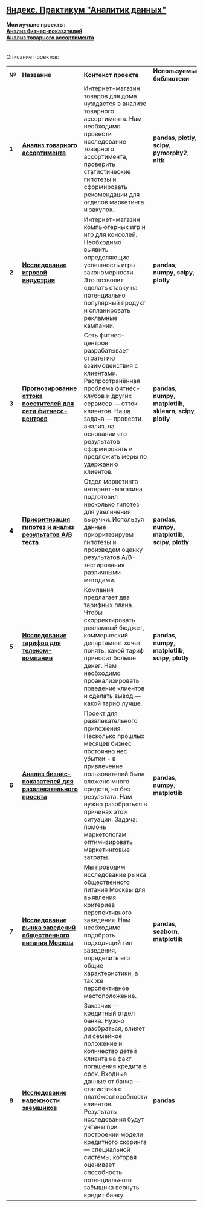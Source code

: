 ## <a href="https://praktikum.yandex.ru/data-analyst/" target="_blank"><b>Яндекс. Практикум "Аналитик данных"</b></a>


<b>Мои лучшие проекты:</b><br/>
<a href=https://nbviewer.org/github/IvanMirosh/Portfolio/blob/main/%D0%90%D0%BD%D0%B0%D0%BB%D0%B8%D0%B7%20%D0%B1%D0%B8%D0%B7%D0%BD%D0%B5%D1%81-%D0%BF%D0%BE%D0%BA%D0%B0%D0%B7%D0%B0%D1%82%D0%B5%D0%BB%D0%B5%D0%B9%20%D0%B4%D0%BB%D1%8F%20%D1%80%D0%B0%D0%B7%D0%B2%D0%BB%D0%B5%D0%BA%D0%B0%D1%82%D0%B5%D0%BB%D1%8C%D0%BD%D0%BE%D0%B3%D0%BE%20%D0%BF%D1%80%D0%BE%D0%B5%D0%BA%D1%82%D0%B0/%D0%90%D0%BD%D0%B0%D0%BB%D0%B8%D0%B7%20%D0%B1%D0%B8%D0%B7%D0%BD%D0%B5%D1%81-%D0%BF%D0%BE%D0%BA%D0%B0%D0%B7%D0%B0%D1%82%D0%B5%D0%BB%D0%B5%D0%B9%20%D0%B4%D0%BB%D1%8F%20%D1%80%D0%B0%D0%B7%D0%B2%D0%BB%D0%B5%D0%BA%D0%B0%D1%82%D0%B5%D0%BB%D1%8C%D0%BD%D0%BE%D0%B3%D0%BE%20%D0%BF%D1%80%D0%BE%D0%B5%D0%BA%D1%82%D0%B0.ipynb target="_blank"><b>Анализ бизнес-показателей</b></a><br/>
<a href=https://nbviewer.org/github/IvanMirosh/Portfolio/blob/main/%D0%90%D0%BD%D0%B0%D0%BB%D0%B8%D0%B7%20%D1%82%D0%BE%D0%B2%D0%B0%D1%80%D0%BD%D0%BE%D0%B3%D0%BE%20%D0%B0%D1%81%D1%81%D0%BE%D1%80%D1%82%D0%B8%D0%BC%D0%B5%D0%BD%D1%82%D0%B0/%D0%90%D0%BD%D0%B0%D0%BB%D0%B8%D0%B7%20%D1%82%D0%BE%D0%B2%D0%B0%D1%80%D0%BD%D0%BE%D0%B3%D0%BE%20%D0%B0%D1%81%D1%81%D0%BE%D1%80%D1%82%D0%B8%D0%BC%D0%B5%D0%BD%D1%82%D0%B0.ipynb target="_blank"><b>Анализ товарного ассортимента</b></a>
<br/><br/><br/>
Описание проектов:

<table>
<tr>
<td><b>№</b></td>
<td><b>Название</b></td>
<td><b>Контекст проекта</b></td>
<td><b>Используемые библиотеки</b></td>
<tr>
<td><b>1</b></td>
<td><a href=https://nbviewer.org/github/IvanMirosh/Portfolio/blob/main/%D0%90%D0%BD%D0%B0%D0%BB%D0%B8%D0%B7%20%D1%82%D0%BE%D0%B2%D0%B0%D1%80%D0%BD%D0%BE%D0%B3%D0%BE%20%D0%B0%D1%81%D1%81%D0%BE%D1%80%D1%82%D0%B8%D0%BC%D0%B5%D0%BD%D1%82%D0%B0/%D0%90%D0%BD%D0%B0%D0%BB%D0%B8%D0%B7%20%D1%82%D0%BE%D0%B2%D0%B0%D1%80%D0%BD%D0%BE%D0%B3%D0%BE%20%D0%B0%D1%81%D1%81%D0%BE%D1%80%D1%82%D0%B8%D0%BC%D0%B5%D0%BD%D1%82%D0%B0.ipynb target="_blank"><b>Анализ товарного ассортимента</b></a></td>
<td>Интернет-магазин товаров для дома нуждается в анализе товарного ассортимента. Нам необходимо провести исследование товарного ассортимента, проверить статистические гипотезы и сформировать рекомендации для отделов маркетинга и закупок. </td>
<td><b>pandas</b>, <b>plotly</b>, <b>scipy</b>, <b>pymorphy2</b>, <b>nltk</b></td>
<tr>
<td> <b>2</b></td>
<td><a href=https://nbviewer.org/github/IvanMirosh/Portfolio/blob/main/%D0%98%D1%81%D1%81%D0%BB%D0%B5%D0%B4%D0%BE%D0%B2%D0%B0%D0%BD%D0%B8%D0%B5%20%D0%B8%D0%B3%D1%80%D0%BE%D0%B2%D0%BE%D0%B9%20%D0%B8%D0%BD%D0%B4%D1%83%D1%81%D1%82%D1%80%D0%B8%D0%B8/%D0%90%D0%BD%D0%B0%D0%BB%D0%B8%D0%B7%20%D0%B8%D0%B3%D1%80%D0%BE%D0%B2%D0%BE%D0%B3%D0%BE%20%D1%80%D1%8B%D0%BD%D0%BA%D0%B0.ipynb target="_blank"><b>Исследование игровой индустрии</b></a></td>
<td>Интернет-магазин компьютерных игр и игр для консолей. Необходимо выявить определяющие успешность игры закономерности. Это позволит сделать ставку на потенциально популярный продукт и спланировать рекламные кампании. </td>
<td><b>pandas</b>, <b>numpy</b>, <b>scipy</b>, <b>plotly</b></td>
<tr>
<td> <b>3</b></td>
<td><a href= target="_blank"><b>Прогнозирование оттока посетителей для сети фитнесс-центров</b></a></td>
<td>Сеть фитнес-центров разрабатывает стратегию взаимодействия с клиентами. Распространённая проблема фитнес-клубов и других сервисов — отток клиентов.
Наша задача — провести анализ, на основании его результатов сформировать и предложить меры по удержанию клиентов.</td>
<td><b>pandas</b>, <b>numpy</b>, <b>matplotlib</b>, <b>sklearn</b>, <b>scipy</b>, <b>plotly</b></td>
<tr>
<td> <b>4</b></td>
<td><a href= target="_blank"><b>Приоритизация гипотез и анализ результатов А/В теста</b></td>
<td>Отдел маркетинга интернет-магазина подготовил несколько гипотез для увеличения выручки. Используя данные приоритезируем гипотезы и произведем оценку результатов A/B-тестирования различными методами.</td>
<td><b>pandas</b>, <b>numpy</b>, <b>matplotlib</b>, <b>scipy</b>, <b>plotly</b></td>
<tr>
<td> <b>5</b></td>
<td><a href=https://nbviewer.org/github/IvanMirosh/Portfolio/blob/main/%D0%98%D1%81%D1%81%D0%BB%D0%B5%D0%B4%D0%BE%D0%B2%D0%B0%D0%BD%D0%B8%D0%B5%20%D1%82%D0%B0%D1%80%D0%B8%D1%84%D0%BE%D0%B2%20%D0%B4%D0%BB%D1%8F%20%D1%82%D0%B5%D0%BB%D0%B5%D0%BA%D0%BE%D0%BC-%D0%BA%D0%BE%D0%BC%D0%BF%D0%B0%D0%BD%D0%B8%D0%B8/%D0%90%D0%BD%D0%B0%D0%BB%D0%B8%D0%B7%20%D1%82%D0%B0%D1%80%D0%B8%D1%84%D0%BE%D0%B2%20%D0%B4%D0%BB%D1%8F%20%D0%A2%D0%B5%D0%BB%D0%B5%D0%BA%D0%BE%D0%BC-%D0%BA%D0%BE%D0%BC%D0%BF%D0%B0%D0%BD%D0%B8%D0%B8.ipynb target="_blank"><b>Исследование тарифов для телеком-компании</b></a></td>
<td>Компания предлагает два тарифных плана. Чтобы скорректировать рекламный бюджет, коммерческий департамент хочет понять, какой тариф приносит больше денег. Нам необходимо проанализировать поведение клиентов и сделать вывод — какой тариф лучше.</td>
<td><b>pandas</b>, <b>numpy</b>, <b>matplotlib</b>, <b>scipy</b>, <b>plotly</b></td>
<tr>
<td> <b>6</b></td>
<td><a href=https://nbviewer.org/github/IvanMirosh/Portfolio/blob/main/%D0%90%D0%BD%D0%B0%D0%BB%D0%B8%D0%B7%20%D0%B1%D0%B8%D0%B7%D0%BD%D0%B5%D1%81-%D0%BF%D0%BE%D0%BA%D0%B0%D0%B7%D0%B0%D1%82%D0%B5%D0%BB%D0%B5%D0%B9%20%D0%B4%D0%BB%D1%8F%20%D1%80%D0%B0%D0%B7%D0%B2%D0%BB%D0%B5%D0%BA%D0%B0%D1%82%D0%B5%D0%BB%D1%8C%D0%BD%D0%BE%D0%B3%D0%BE%20%D0%BF%D1%80%D0%BE%D0%B5%D0%BA%D1%82%D0%B0/%D0%90%D0%BD%D0%B0%D0%BB%D0%B8%D0%B7%20%D0%B1%D0%B8%D0%B7%D0%BD%D0%B5%D1%81-%D0%BF%D0%BE%D0%BA%D0%B0%D0%B7%D0%B0%D1%82%D0%B5%D0%BB%D0%B5%D0%B9%20%D0%B4%D0%BB%D1%8F%20%D1%80%D0%B0%D0%B7%D0%B2%D0%BB%D0%B5%D0%BA%D0%B0%D1%82%D0%B5%D0%BB%D1%8C%D0%BD%D0%BE%D0%B3%D0%BE%20%D0%BF%D1%80%D0%BE%D0%B5%D0%BA%D1%82%D0%B0.ipynb target="_blank"><b>Анализ бизнес-показателей для развлекательного проекта</b></a></td>
<td>Проект для развлекательного приложения. Несколько прошлых месяцев бизнес постоянно нес убытки - в привлечение пользователей была вложено много средств, но без результата. Нам нужно разобраться в причинах этой ситуации. Задача: помочь маркетологам оптимизировать маркетинговые затраты.
<td><b>pandas</b>, <b>numpy</b>, <b>matplotlib</b></td>
<tr>
<td> <b>7</b></td>
<td><a href= target="_blank"><b>Исследование рынка заведений общественного питания Москвы</b></a></td>
<td>Мы проводим исследование рынка общественного питания Москвы для выявления критериев перспективного заведения. Нам необходимо подобрать подходящий тип заведения, определить его общие характеристики, а так же перспективное местоположение.</td>
<td><b>pandas</b>, <b>seaborn</b>, <b>matplotlib</b></td>
<tr>
<td> <b>8</b></td>
<td><a href= target="_blank"><b>Исследование надежности заемщиков</b></a></td>
<td>Заказчик — кредитный отдел банка. Нужно разобраться, влияет ли семейное положение и количество детей клиента на факт погашения кредита в срок. Входные данные от банка — статистика о платёжеспособности клиентов. Результаты исследования будут учтены при построении модели кредитного скоринга — специальной системы, которая оценивает способность потенциального заёмщика вернуть кредит банку.</td>
<td><b>pandas</b></td>
</table>
<br/><br/>
